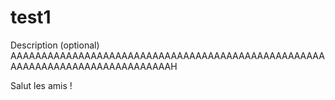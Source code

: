 # test1
Description (optional)
AAAAAAAAAAAAAAAAAAAAAAAAAAAAAAAAAAAAAAAAAAAAAAAAAAAAAAAAAAAAAAAAAAAAAAAAAAAAAH

Salut les amis !